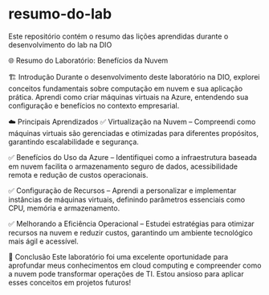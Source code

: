 # resumo-do-lab
Este repositório contém o resumo das lições aprendidas durante o desenvolvimento do lab na DIO

🌐 Resumo do Laboratório: Benefícios da Nuvem

🏗️ Introdução
Durante o desenvolvimento deste laboratório na DIO, explorei conceitos fundamentais sobre computação em nuvem e sua aplicação prática. Aprendi como criar máquinas virtuais na Azure, entendendo sua configuração e benefícios no contexto empresarial.

☁️ Principais Aprendizados
✅ Virtualização na Nuvem – Compreendi como máquinas virtuais são gerenciadas e otimizadas para diferentes propósitos, garantindo escalabilidade e segurança.

✅ Benefícios do Uso da Azure – Identifiquei como a infraestrutura baseada em nuvem facilita o armazenamento seguro de dados, acessibilidade remota e redução de custos operacionais.

✅ Configuração de Recursos – Aprendi a personalizar e implementar instâncias de máquinas virtuais, definindo parâmetros essenciais como CPU, memória e armazenamento.

✅ Melhorando a Eficiência Operacional – Estudei estratégias para otimizar recursos na nuvem e reduzir custos, garantindo um ambiente tecnológico mais ágil e acessível.

🚀 Conclusão
Este laboratório foi uma excelente oportunidade para aprofundar meus conhecimentos em cloud computing e compreender como a nuvem pode transformar operações de TI. Estou ansioso para aplicar esses conceitos em projetos futuros!
